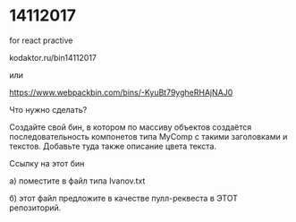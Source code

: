 # 14112017
for react practive

kodaktor.ru/bin14112017

или

https://www.webpackbin.com/bins/-KyuBt79ygheRHAjNAJ0

Что нужно сделать?

Создайте свой бин, в котором по массиву объектов создаётся последовательность компонетов типа MyComp с такими заголовками и текстов. Добавьте туда также описание цвета текста.

Ссылку на этот бин 

а) поместите в файл типа Ivanov.txt

б) этот файл предложите в качестве пулл-реквеста в ЭТОТ репозиторий.


